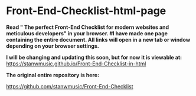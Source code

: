 # Front-End-Checklist-html-page
**Read " The perfect Front-End Checklist for modern websites and meticulous developers" in your browser.
#I have made  one page containing the entire document.
All links will open in a new  tab or window  depending on your browser settings.**

**I will be changing and updating this soon, but for now it is viewable  at:**
https://stanwmusic.github.io/Front-End-Checklist-in-html

**The original entire repository is here:**

https://github.com/stanwmusic/Front-End-Checklist

